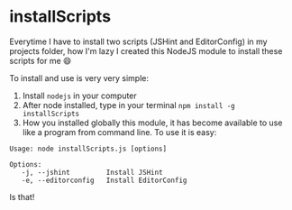installScripts
==============

Everytime I have to install two scripts (JSHint and EditorConfig) in my projects folder, how I'm lazy I created this NodeJS module to install these scripts for me :smile:

To install and use is very very simple:

1. Install `nodejs` in your computer
2. After node installed, type in your terminal `npm install -g installScripts`
3. How you installed globally this module, it has become available to use like a program from command line. To use it is easy:

```
Usage: node installScripts.js [options]

Options:
   -j, --jshint         Install JSHint
   -e, --editorconfig   Install EditorConfig
```

Is that!

